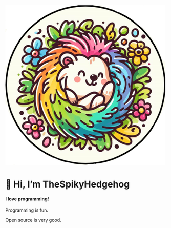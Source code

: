 <img src="thespikyhedgehog.png" alt="My Logo" width="500" height="500">

#  👋 Hi, I’m TheSpikyHedgehog

#### I love programming!

Programming is fun.  

Open source is very good.  
